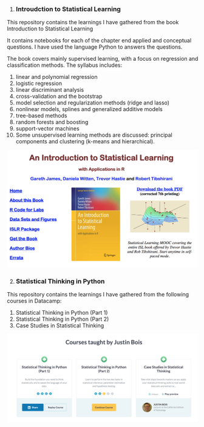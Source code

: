 1. ### Introudction to Statistical Learning
This repository contains the learnings I have gathered from the book Introduction to Statistical Learning


It contains notebooks for each of the chapter end applied and conceptual questions. I have used the language Python to answers the questions.

The book covers mainly supervised learning, with a focus on regression and classification methods. The syllabus includes: 
1. linear and polynomial regression
2. logistic regression
3. linear discriminant analysis
4. cross-validation and the bootstrap
5. model selection and regularization methods (ridge and lasso)
6. nonlinear models, splines and generalized additive models
7. tree-based methods
8. random forests and boosting
9. support-vector machines
10. Some unsupervised learning methods are discussed: principal components and clustering (k-means and hierarchical).


![ISLR.png](images/ISLR.png)




2. ### Statistical Thinking in Python
This repository contains the learnings I have gathered from the following courses in Datacamp:

1. Statistical Thinking in Python (Part 1)
2. Statistical Thinking in Python (Part 2)
3. Case Studies in Statistical Thinking

![ISLR.png](images/datacamp.png)